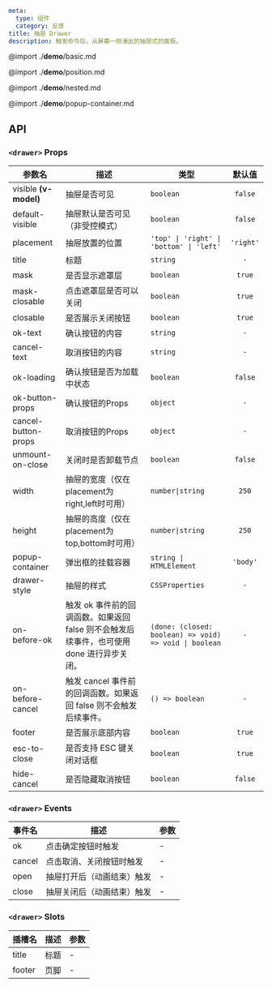 ```yaml
meta:
  type: 组件
  category: 反馈
title: 抽屉 Drawer
description: 触发命令后，从屏幕一侧滑出的抽屉式的面板。
```

@import ./__demo__/basic.md

@import ./__demo__/position.md

@import ./__demo__/nested.md

@import ./__demo__/popup-container.md

## API


### `<drawer>` Props

|参数名|描述|类型|默认值|
|---|---|---|:---:|
|visible **(v-model)**|抽屉是否可见|`boolean`|`false`|
|default-visible|抽屉默认是否可见（非受控模式）|`boolean`|`false`|
|placement|抽屉放置的位置|`'top' \| 'right' \| 'bottom' \| 'left'`|`'right'`|
|title|标题|`string`|`-`|
|mask|是否显示遮罩层|`boolean`|`true`|
|mask-closable|点击遮罩层是否可以关闭|`boolean`|`true`|
|closable|是否展示关闭按钮|`boolean`|`true`|
|ok-text|确认按钮的内容|`string`|`-`|
|cancel-text|取消按钮的内容|`string`|`-`|
|ok-loading|确认按钮是否为加载中状态|`boolean`|`false`|
|ok-button-props|确认按钮的Props|`object`|`-`|
|cancel-button-props|取消按钮的Props|`object`|`-`|
|unmount-on-close|关闭时是否卸载节点|`boolean`|`false`|
|width|抽屉的宽度（仅在placement为right,left时可用）|`number\|string`|`250`|
|height|抽屉的高度（仅在placement为top,bottom时可用）|`number\|string`|`250`|
|popup-container|弹出框的挂载容器|`string \| HTMLElement`|`'body'`|
|drawer-style|抽屉的样式|`CSSProperties`|`-`|
|on-before-ok|触发 ok 事件前的回调函数。如果返回 false 则不会触发后续事件，也可使用 done 进行异步关闭。|`(done: (closed: boolean) => void) => void \| boolean`|`-`|
|on-before-cancel|触发 cancel 事件前的回调函数。如果返回 false 则不会触发后续事件。|`() => boolean`|`-`|
|footer|是否展示底部内容|`boolean`|`true`|
|esc-to-close|是否支持 ESC 键关闭对话框|`boolean`|`true`|
|hide-cancel|是否隐藏取消按钮|`boolean`|`false`|
### `<drawer>` Events

|事件名|描述|参数|
|---|---|---|
|ok|点击确定按钮时触发|-|
|cancel|点击取消、关闭按钮时触发|-|
|open|抽屉打开后（动画结束）触发|-|
|close|抽屉关闭后（动画结束）触发|-|
### `<drawer>` Slots

|插槽名|描述|参数|
|---|:---:|---|
|title|标题|-|
|footer|页脚|-|


